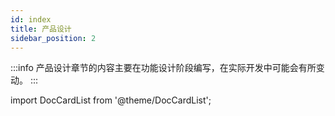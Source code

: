 ```yaml
---
id: index
title: 产品设计
sidebar_position: 2
---
```


:::info
产品设计章节的内容主要在功能设计阶段编写，在实际开发中可能会有所变动。
:::

import DocCardList from '@theme/DocCardList';

<DocCardList />
